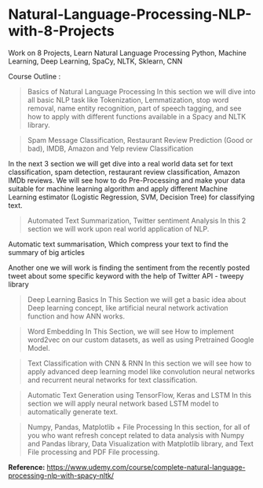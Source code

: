 # Natural-Language-Processing-NLP-with-8-Projects


Work on 8 Projects, Learn Natural Language Processing Python, Machine Learning, Deep Learning, SpaCy, NLTK, Sklearn, CNN


Course Outline :


> Basics of Natural Language Processing In this section we will dive into all basic NLP task like Tokenization, Lemmatization, stop word removal, name entity   recognition, part of speech tagging, and see how to apply with different functions available in a  Spacy and NLTK library.



> Spam Message Classification,  Restaurant Review Prediction (Good or bad),  IMDB, Amazon and Yelp review Classification

In the next 3 section we will get dive into a real world data set for text classification, spam detection, restaurant review classification, Amazon IMDb reviews. We will see how to do Pre-Processing and make your data suitable for machine learning algorithm and apply different Machine Learning estimator (Logistic Regression, SVM, Decision Tree) for classifying text.



> Automated Text Summarization,  Twitter sentiment Analysis In this 2 section we will work upon real world application of NLP.

Automatic text summarisation, Which compress your text to find the summary of big articles

Another one we will work is finding the sentiment from the recently posted tweet about some specific keyword with the help of Twitter API - tweepy library



> Deep Learning Basics In This Section we will get a basic idea about Deep learning concept, like artificial neural network activation function and how ANN works.



> Word Embedding In This Section, we will see How to implement word2vec on our custom datasets, as well as using Pretrained Google Model.



> Text Classification with CNN & RNN In this section we will see how to apply advanced deep learning model like convolution neural networks and recurrent neural networks for text classification.



> Automatic Text Generation using TensorFlow, Keras and LSTM In this section we will apply neural network based LSTM model to automatically generate text.



> Numpy, Pandas, Matplotlib + File Processing In this section, for all of you who want refresh concept related to data analysis with Numpy and Pandas library, Data Visualization with Matplotlib library, and Text File processing and PDF File processing.


**Reference:** https://www.udemy.com/course/complete-natural-language-processing-nlp-with-spacy-nltk/
